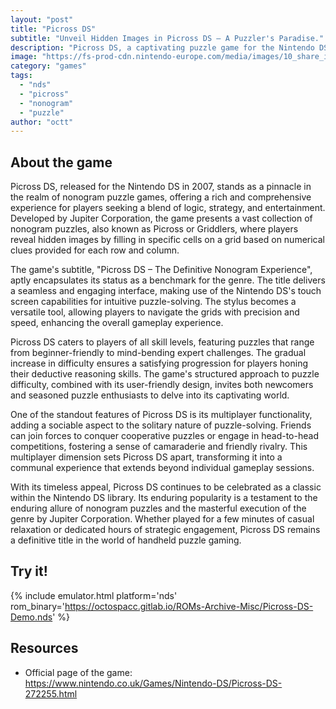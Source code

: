 ```yaml
---
layout: "post"
title: "Picross DS"
subtitle: "Unveil Hidden Images in Picross DS – A Puzzler's Paradise."
description: "Picross DS, a captivating puzzle game for the Nintendo DS, challenges players with nonograms, requiring strategic logic to reveal pixelated images and unlock a myriad of brain-teasing puzzles, blending creativity and problem-solving in a handheld gaming experience."
image: "https://fs-prod-cdn.nintendo-europe.com/media/images/10_share_images/games_15/nintendo_ds_22/SI_NDS_PicrossDS_enGB_image1600w.jpg"
category: "games"
tags:
  - "nds"
  - "picross"
  - "nonogram"
  - "puzzle"
author: "octt"
---
```


## About the game

Picross DS, released for the Nintendo DS in 2007, stands as a pinnacle in the realm of nonogram puzzle games, offering a rich and comprehensive experience for players seeking a blend of logic, strategy, and entertainment. Developed by Jupiter Corporation, the game presents a vast collection of nonogram puzzles, also known as Picross or Griddlers, where players reveal hidden images by filling in specific cells on a grid based on numerical clues provided for each row and column.

The game's subtitle, "Picross DS – The Definitive Nonogram Experience", aptly encapsulates its status as a benchmark for the genre. The title delivers a seamless and engaging interface, making use of the Nintendo DS's touch screen capabilities for intuitive puzzle-solving. The stylus becomes a versatile tool, allowing players to navigate the grids with precision and speed, enhancing the overall gameplay experience.

Picross DS caters to players of all skill levels, featuring puzzles that range from beginner-friendly to mind-bending expert challenges. The gradual increase in difficulty ensures a satisfying progression for players honing their deductive reasoning skills. The game's structured approach to puzzle difficulty, combined with its user-friendly design, invites both newcomers and seasoned puzzle enthusiasts to delve into its captivating world.

One of the standout features of Picross DS is its multiplayer functionality, adding a sociable aspect to the solitary nature of puzzle-solving. Friends can join forces to conquer cooperative puzzles or engage in head-to-head competitions, fostering a sense of camaraderie and friendly rivalry. This multiplayer dimension sets Picross DS apart, transforming it into a communal experience that extends beyond individual gameplay sessions.

With its timeless appeal, Picross DS continues to be celebrated as a classic within the Nintendo DS library. Its enduring popularity is a testament to the enduring allure of nonogram puzzles and the masterful execution of the genre by Jupiter Corporation. Whether played for a few minutes of casual relaxation or dedicated hours of strategic engagement, Picross DS remains a definitive title in the world of handheld puzzle gaming.

## Try it!

{% include emulator.html platform='nds' rom_binary='https://octospacc.gitlab.io/ROMs-Archive-Misc/Picross-DS-Demo.nds' %}

## Resources

* Official page of the game: <https://www.nintendo.co.uk/Games/Nintendo-DS/Picross-DS-272255.html>
